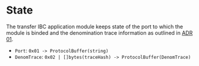 <!--
order: 2
-->

# State

The transfer IBC application module keeps state of the port to which the module is binded and the denomination trace information as outlined in [ADR 01](./../../../../docs/architecture/adr-001-coin-source-tracing.md).

- `Port`: `0x01 -> ProtocolBuffer(string)`
- `DenomTrace`: `0x02 | []bytes(traceHash) -> ProtocolBuffer(DenomTrace)`
